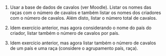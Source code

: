 1) Usar a base de dados de cavalos (ver Moodle). Listar os nomes das raças com o número de cavalos e também listar os nomes dos criadores com o número de cavalos. Além disto, listar o número total de cavalos.

2) Idem exercício anterior, mas agora   considerando o nome do país do criador, listar também o número de cavalos por país.

 

3) Idem exercício anterior, mas agora listar também o número de cavalos de um país e uma raça (considere o agrupamento país, raça).
